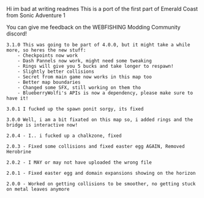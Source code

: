 Hi im bad at writing readmes
This is a port of the first part of Emerald Coast from Sonic Adventure 1

You can give me feedback on the WEBFISHING Modding Community discord!

	3.1.0 This was going to be part of 4.0.0, but it might take a while more, so heres the new stuff:
		- Checkpoints now work
		- Dash Pannels now work, might need some tweaking
		- Rings will give you 5 bucks and take longer to respawn!
		- Slightly better collisions
		- Secret from main game now works in this map too
		- Better map boundaries
		- Changed some SFX, still working on them tho
		- BlueberryWolfi's APIs is now a dependency, please make sure to have it!

	3.0.1 I fucked up the spawn ponit sorgy, its fixed

	3.0.0 Well, i am a bit fixated on this map so, i added rings and the bridge is interactive now!

	2.0.4 - I.. i fucked up a chalkzone, fixed

	2.0.3 - Fixed some collisions and fixed easter egg AGAIN, Removed Herobrine

	2.0.2 - I MAY or may not have uploaded the wrong file

	2.0.1 - Fixed easter egg and domain expansions showing on the horizon

	2.0.0 - Worked on getting collisions to be smoother, no getting stuck on metal leaves anymore